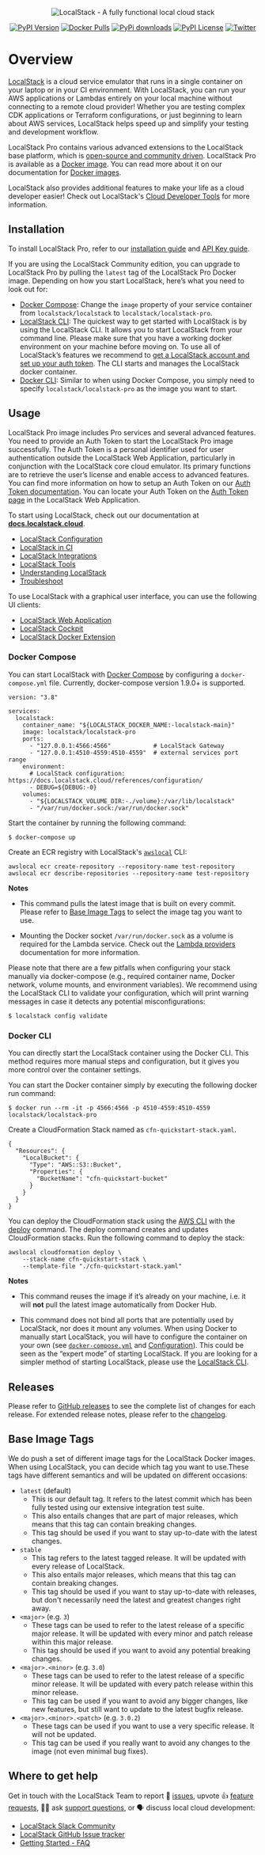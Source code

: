 <p align="center">
  <img src="https://raw.githubusercontent.com/localstack/localstack/master/docs/localstack-readme-banner.svg" alt="LocalStack - A fully functional local cloud stack">
</p>

<p align="center">
  <a href="https://pypi.org/project/localstack-ext/"><img alt="PyPI Version" src="https://img.shields.io/pypi/v/localstack-ext?color=blue"></a>
  <a href="https://hub.docker.com/r/localstack/localstack-pro"><img alt="Docker Pulls" src="https://img.shields.io/docker/pulls/localstack/localstack-pro"></a>
  <a href="https://pypi.org/project/localstack-ext"><img alt="PyPi downloads" src="https://static.pepy.tech/badge/localstack-ext"></a>
  <a href="https://img.shields.io/pypi/l/localstack-ext.svg"><img alt="PyPI License" src="https://img.shields.io/pypi/l/localstack-ext.svg"></a>
  <a href="https://twitter.com/localstack"><img alt="Twitter" src="https://img.shields.io/twitter/url/http/shields.io.svg?style=social"></a>
</p>

# Overview

[LocalStack](https://localstack.cloud) is a cloud service emulator that runs in a single container on your laptop or in your CI environment. With LocalStack, you can run your AWS applications or Lambdas entirely on your local machine without connecting to a remote cloud provider! Whether you are testing complex CDK applications or Terraform configurations, or just beginning to learn about AWS services, LocalStack helps speed up and simplify your testing and development workflow.

LocalStack Pro contains various advanced extensions to the LocalStack base platform, which is [open-source and community driven](https://github.com/localstack/localstack). LocalStack Pro is available as a [Docker image](https://hub.docker.com/r/localstack/localstack-pro). You can read more about it on our documentation for [Docker images](https://docs.localstack.cloud/references/docker-images/#localstack-pro-image).

LocalStack also provides additional features to make your life as a cloud developer easier! Check out LocalStack's [Cloud Developer Tools](https://docs.localstack.cloud/user-guide/tools/) for more information.

## Installation

To install LocalStack Pro, refer to our [installation guide](https://docs.localstack.cloud/getting-started/installation/) and [API Key guide](https://docs.localstack.cloud/getting-started/api-key/).

If you are using the LocalStack Community edition, you can upgrade to LocalStack Pro by pulling the `latest` tag of the LocalStack Pro Docker image. Depending on how you start LocalStack, here’s what you need to look out for:

-   [Docker Compose](https://github.com/localstack/localstack/blob/master/docker-compose-pro.yml): Change the `image` property of your service container from `localstack/localstack`  to  `localstack/localstack-pro`.
-   [LocalStack CLI](https://docs.localstack.cloud/getting-started/installation/#localstack-cli): The quickest way to get started with LocalStack is by using the LocalStack CLI. It allows you to start LocalStack from your command line. Please make sure that you have a working docker environment on your machine before moving on. To use all of LocalStack’s features we recommend to [get a LocalStack account and set up your auth token](https://docs.localstack.cloud/getting-started/auth-token/). The CLI starts and manages the LocalStack docker container.
-   [Docker CLI](https://docs.localstack.cloud/getting-started/api-key/#starting-localstack-via-docker): Similar to when using Docker Compose, you simply need to specify `localstack/localstack-pro` as the image you want to start.

## Usage

LocalStack Pro image includes Pro services and several advanced features. You need to provide an Auth Token to start the LocalStack Pro image successfully. The Auth Token is a personal identifier used for user authentication outside the LocalStack Web Application, particularly in conjunction with the LocalStack core cloud emulator. Its primary functions are to retrieve the user’s license and enable access to advanced features. You can find more information on how to setup an Auth Token on our [Auth Token documentation](https://docs.localstack.cloud/getting-started/auth-token/). You can locate your Auth Token on the [Auth Token page](https://app.localstack.cloud/workspace/auth-token) in the LocalStack Web Application.

To start using LocalStack, check out our documentation at [**docs.localstack.cloud**](https://docs.localstack.cloud).

- [LocalStack Configuration](https://docs.localstack.cloud/references/configuration/)
- [LocalStack in CI](https://docs.localstack.cloud/user-guide/ci/)
- [LocalStack Integrations](https://docs.localstack.cloud/user-guide/integrations/)
- [LocalStack Tools](https://docs.localstack.cloud/user-guide/tools/)
- [Understanding LocalStack](https://docs.localstack.cloud/references/)
- [Troubleshoot](doc/troubleshoot/README.md)

To use LocalStack with a graphical user interface, you can use the following UI clients:

- [LocalStack Web Application](https://app.localstack.cloud/)
- [LocalStack Cockpit](https://localstack.cloud/products/cockpit/)
- [LocalStack Docker Extension](https://docs.localstack.cloud/user-guide/tools/localstack-docker-extension/)

### Docker Compose

You can start LocalStack with [Docker Compose](https://docs.docker.com/compose/) by configuring a `docker-compose.yml` file. Currently, docker-compose version 1.9.0+ is supported.

```
version: "3.8"

services:
  localstack:
    container_name: "${LOCALSTACK_DOCKER_NAME:-localstack-main}"
    image: localstack/localstack-pro
    ports:
      - "127.0.0.1:4566:4566"            # LocalStack Gateway
      - "127.0.0.1:4510-4559:4510-4559"  # external services port range
    environment:
      # LocalStack configuration: https://docs.localstack.cloud/references/configuration/
      - DEBUG=${DEBUG:-0}
    volumes:
      - "${LOCALSTACK_VOLUME_DIR:-./volume}:/var/lib/localstack"
      - "/var/run/docker.sock:/var/run/docker.sock"
```

Start the container by running the following command:

```console
$ docker-compose up
```

Create an ECR registry with LocalStack's [`awslocal`](https://docs.localstack.cloud/user-guide/integrations/aws-cli/#localstack-aws-cli-awslocal) CLI:

```
awslocal ecr create-repository --repository-name test-repository
awslocal ecr describe-repositories --repository-name test-repository
```

**Notes**

- This command pulls the latest image that is built on every commit. Please refer to [Base Image Tags](#base-image-tags) to select the image tag you want to use.

- Mounting the Docker socket `/var/run/docker.sock` as a volume is required for the Lambda service. Check out the [Lambda providers](https://docs.localstack.cloud/user-guide/aws/lambda/) documentation for more information.

Please note that there are a few pitfalls when configuring your stack manually via docker-compose (e.g., required container name, Docker network, volume mounts, and environment variables). We recommend using the LocalStack CLI to validate your configuration, which will print warning messages in case it detects any potential misconfigurations:

```console
$ localstack config validate
```


### Docker CLI

You can directly start the LocalStack container using the Docker CLI. This method requires more manual steps and configuration, but it gives you more control over the container settings.

You can start the Docker container simply by executing the following docker run command:

```console
$ docker run --rm -it -p 4566:4566 -p 4510-4559:4510-4559 localstack/localstack-pro
```

Create a CloudFormation Stack named as `cfn-quickstart-stack.yaml`.

```
{
  "Resources": {
    "LocalBucket": {
      "Type": "AWS::S3::Bucket",
      "Properties": {
        "BucketName": "cfn-quickstart-bucket"
      }
    }
  }
}
```

You can deploy the CloudFormation stack using the [AWS CLI](https://docs.localstack.cloud/user-guide/integrations/aws-cli/#localstack-aws-cli-awslocal) with the [deploy](https://docs.aws.amazon.com/cli/latest/reference/cloudformation/deploy/) command. The deploy command creates and updates CloudFormation stacks. Run the following command to deploy the stack:

```
awslocal cloudformation deploy \
    --stack-name cfn-quickstart-stack \
    --template-file "./cfn-quickstart-stack.yaml"
```

**Notes**

- This command reuses the image if it’s already on your machine, i.e. it will **not** pull the latest image automatically from Docker Hub.

- This command does not bind all ports that are potentially used by LocalStack, nor does it mount any volumes. When using Docker to manually start LocalStack, you will have to configure the container on your own (see [`docker-compose.yml`](https://github.com/localstack/localstack/blob/master/docker-compose.yml) and [Configuration](https://docs.localstack.cloud/references/configuration/)). This could be seen as the “expert mode” of starting LocalStack. If you are looking for a simpler method of starting LocalStack, please use the [LocalStack CLI](https://docs.localstack.cloud/getting-started/installation/#localstack-cli).


## Releases

Please refer to [GitHub releases](https://github.com/localstack/localstack/releases) to see the complete list of changes for each release. For extended release notes, please refer to the [changelog](https://docs.localstack.cloud/references/changelog/).

## Base Image Tags

We do push a set of different image tags for the LocalStack Docker images. When using LocalStack, you can decide which tag you want to use.These tags have different semantics and will be updated on different occasions:

- `latest` (default)
  - This is our default tag.
    It refers to the latest commit which has been fully tested using our extensive integration test suite.
  - This also entails changes that are part of major releases, which means that this tag can contain breaking changes.
  - This tag should be used if you want to stay up-to-date with the latest changes.
- `stable`
  - This tag refers to the latest tagged release.
    It will be updated with every release of LocalStack.
  - This also entails major releases, which means that this tag can contain breaking changes.
  - This tag should be used if you want to stay up-to-date with releases, but don't necessarily need the latest and greatest changes right away.
- `<major>` (e.g. `3`)
  - These tags can be used to refer to the latest release of a specific major release.
    It will be updated with every minor and patch release within this major release.
  - This tag should be used if you want to avoid any potential breaking changes.
- `<major>.<minor>` (e.g. `3.0`)
  - These tags can be used to refer to the latest release of a specific minor release.
    It will be updated with every patch release within this minor release.
  - This tag can be used if you want to avoid any bigger changes, like new features, but still want to update to the latest bugfix release.
- `<major>.<minor>.<patch>` (e.g. `3.0.2`)
  - These tags can be used if you want to use a very specific release.
    It will not be updated.
  - This tag can be used if you really want to avoid any changes to the image (not even minimal bug fixes).

## Where to get help

Get in touch with the LocalStack Team to report 🐞 [issues](https://github.com/localstack/localstack/issues/new/choose), upvote 👍 [feature requests](https://github.com/localstack/localstack/issues?q=is%3Aissue+is%3Aopen+sort%3Areactions-%2B1-desc+), 🙋🏽 ask [support questions](https://docs.localstack.cloud/getting-started/help-and-support/), or 🗣️ discuss local cloud development:

- [LocalStack Slack Community](https://localstack.cloud/contact/)
- [LocalStack GitHub Issue tracker](https://github.com/localstack/localstack/issues)
- [Getting Started - FAQ](https://docs.localstack.cloud/getting-started/faq/)
